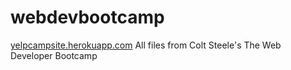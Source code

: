 # webdevbootcamp


[yelpcampsite.herokuapp.com](https://yelpcampsite.herokuapp.com)
All files from Colt Steele's The Web Developer Bootcamp
